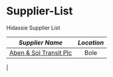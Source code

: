# Supplier-List
Hidassie Supplier List

|*Supplier Name*|*Location*|
|:-------------:|:--------:|
|[Aben & Sol Transit Plc](https://docs.google.com/document/d/1e3foQ5WlDtqlLpcKQhzkvvcO0NBMnMD2ZZlTgC02iMk/edit?usp=sharing)|Bole|
|
